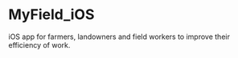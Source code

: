 # MyField_iOS
iOS app for farmers, landowners and field workers to improve their efficiency of work.
